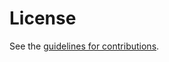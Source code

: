 # License

See the
[guidelines for contributions](https://github.com/quicwg/draft-duke-quic-v2/blob/main/CONTRIBUTING.md).
